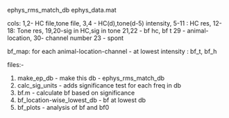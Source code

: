 ephys_rms_match_db
ephys_data.mat

cols: 1,2- HC file,tone file,
3,4 - HC(d),tone(d-5) intensity,
5-11 : HC res,
12-18: Tone res, 
19,20-sig in HC,sig in tone
21,22 - bf hc, bf t
29 - animal-location,
30- channel number
23 - spont

bf_map: for each animal-location-channel - at lowest intensity : bf_t, bf_h


files:-
1. make_ep_db - make this db - ephys_rms_match_db
2. calc_sig_units - adds significance test for each freq in db
3. bf.m - calculate bf based on significance
4. bf_location-wise_lowest_db - bf at lowest db
5. bf_plots - analysis of bf and bf0


